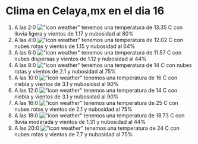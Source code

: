 # Clima en Celaya,mx en el dia 16

1. A las 2:0 !["icon weather"](http://openweathermap.org/img/w/10n.png) tenemos una temperatura de 13.35 C con lluvia ligera y  vientos de 1.17 y nubosidad al 80%
1. A las 4:0 !["icon weather"](http://openweathermap.org/img/w/04n.png) tenemos una temperatura de 12.02 C con nubes rotas y  vientos de 1.15 y nubosidad al 64%
1. A las 6:0 !["icon weather"](http://openweathermap.org/img/w/03n.png) tenemos una temperatura de 11.57 C con nubes dispersas y  vientos de 1.12 y nubosidad al 44%
1. A las 8:0 !["icon weather"](http://openweathermap.org/img/w/04n.png) tenemos una temperatura de 14 C con nubes rotas y  vientos de 2.1 y nubosidad al 75%
1. A las 10:0 !["icon weather"](http://openweathermap.org/img/w/50d.png) tenemos una temperatura de 16 C con niebla y  vientos de 3.1 y nubosidad al 90%
1. A las 12:0 !["icon weather"](http://openweathermap.org/img/w/50d.png) tenemos una temperatura de 14 C con niebla y  vientos de 3.1 y nubosidad al 90%
1. A las 16:0 !["icon weather"](http://openweathermap.org/img/w/04d.png) tenemos una temperatura de 25 C con nubes rotas y  vientos de 2.1 y nubosidad al 75%
1. A las 18:0 !["icon weather"](http://openweathermap.org/img/w/10d.png) tenemos una temperatura de 18.73 C con lluvia moderada y  vientos de 1.31 y nubosidad al 44%
1. A las 20:0 !["icon weather"](http://openweathermap.org/img/w/04d.png) tenemos una temperatura de 24 C con nubes rotas y  vientos de 7.7 y nubosidad al 75%
